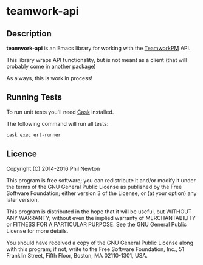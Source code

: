 # teamwork-api

## Description

**teamwork-api** is an Emacs library for working with the
[TeamworkPM](http://teamwork.com/) API. 

This library wraps API functionality, but is not meant as a client
(that will probably come in another package)

As always, this is work in process!


## Running Tests

To run unit tests you'll need [Cask](https://github.com/cask/cask) installed.

The following command will run all tests:

```bash
cask exec ert-runner
```


## Licence

Copyright (C) 2014-2016 Phil Newton

This program is free software; you can redistribute it and/or modify it under
the terms of the GNU General Public License as published by the Free Software
Foundation; either version 3 of the License, or (at your option) any later
version.

This program is distributed in the hope that it will be useful, but WITHOUT ANY
WARRANTY; without even the implied warranty of MERCHANTABILITY or FITNESS FOR A
PARTICULAR PURPOSE. See the GNU General Public License for more details.

You should have received a copy of the GNU General Public License along with
this program; if not, write to the Free Software Foundation, Inc., 51 Franklin
Street, Fifth Floor, Boston, MA 02110-1301, USA.
